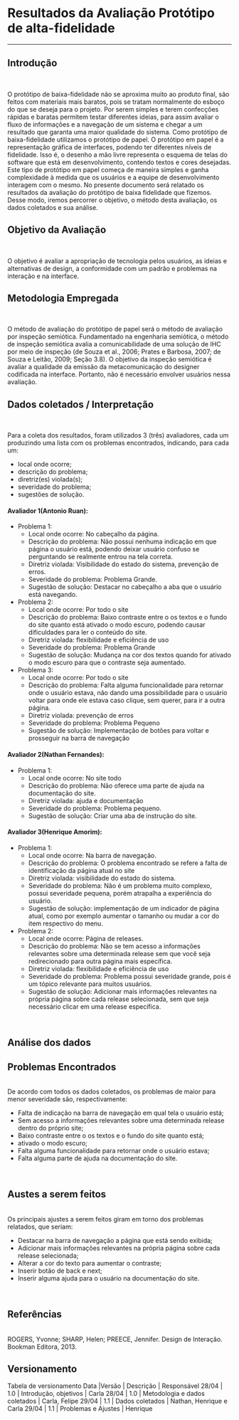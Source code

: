 # Resultados da Avaliação Protótipo de alta-fidelidade

-------------------------------------------------
## Introdução
<br>

O protótipo de baixa-fidelidade não se aproxima muito ao produto final, são feitos com materiais mais baratos, pois se tratam normalmente do esboço do que se deseja para o projeto. Por serem simples e terem confecções rápidas e baratas permitem testar diferentes ideias, para assim avaliar o fluxo de informações e a navegação de um sistema e chegar a um resultado que garanta uma maior qualidade do sistema.
Como protótipo de baixa-fidelidade utilizamos o protótipo de papel. O protótipo em papel é a representação gráfica de interfaces, podendo ter diferentes níveis de fidelidade. Isso é, o desenho a mão livre representa o esquema de telas do software que está em desenvolvimento, contendo textos e cores desejadas. Este tipo de protótipo em papel começa de maneira simples e ganha complexidade à medida que os usuários e a equipe de desenvolvimento interagem com o mesmo. 
No presente documento será relatado os resultados da avaliação do protótipo de baixa fidelidade que fizemos. Desse modo, iremos percorrer o objetivo, o método desta avaliação, os dados coletados e sua análise.


## Objetivo da Avaliação
<br>

O objetivo é avaliar a apropriação de tecnologia pelos usuários, as ideias e alternativas de design, a conformidade com um padrão e problemas na interação e na interface.

## Metodologia Empregada
<br>

O método de avaliação do protótipo de papel será o método de avaliação por inspeção semiótica.
Fundamentado na engenharia semiótica, o método de inspeção semiótica avalia a comunicabilidade de uma solução de IHC por meio de inspeção (de Souza et al., 2006; Prates e Barbosa, 2007; de Souza e Leitão, 2009; Seção 3.8). O objetivo da inspeção semiótica é avaliar a qualidade da emissão da metacomunicação do designer codificada na interface. Portanto, não é necessário envolver usuários nessa avaliação.


## Dados coletados / Interpretação
<br>

Para a coleta dos resultados, foram utilizados 3 (três) avaliadores, cada um produzindo uma lista com os problemas encontrados, indicando, para cada um:

* local onde ocorre;
* descrição do problema; 
* diretriz(es) violada(s);
* severidade do problema;
* sugestões de solução.

#### Avaliador 1(Antonio Ruan):
* Problema 1:
    * Local onde ocorre: No cabeçalho da página.
    * Descrição do problema: Não possui nenhuma indicação em que página o usuário está, podendo deixar usuário confuso se perguntando se realmente entrou na tela correta.
    * Diretriz violada: Visibilidade do estado do sistema, prevenção de erros.
    * Severidade do problema: Problema Grande.
    * Sugestão de solução: Destacar no cabeçalho a aba que o usuário está navegando.
* Problema 2:
    * Local onde ocorre: Por todo o site
    * Descrição do problema: Baixo contraste entre o os textos e o fundo do site quanto está ativado o modo escuro, podendo causar dificuldades para ler o conteúdo do site.
    * Diretriz violada: flexibilidade e eficiência de uso
    * Severidade do problema: Problema Grande
    * Sugestão de solução: Mudança na cor dos textos quando for ativado o modo escuro para que o contraste seja aumentado.
* Problema 3:
    * Local onde ocorre: Por todo o site
    * Descrição do problema: Falta alguma funcionalidade para retornar onde o usuário estava, não dando uma possibilidade para o usuário voltar para onde ele estava caso clique, sem querer, para ir a outra página.
    * Diretriz violada: prevenção de erros
    * Severidade do problema: Problema Pequeno
    * Sugestão de solução: Implementação de botões para voltar e prosseguir na barra de navegação


#### Avaliador 2(Nathan Fernandes):
* Problema 1:
    * Local onde ocorre: No site todo
    * Descrição do problema: Não oferece uma parte de ajuda na documentação do site.
    * Diretriz violada: ajuda e documentação
    * Severidade do problema: Problema pequeno.
    * Sugestão de solução: Criar uma aba de instrução do site.

#### Avaliador 3(Henrique Amorim):
* Problema 1:
    * Local onde ocorre: Na barra de navegação.
    * Descrição do problema: O problema encontrado se refere a falta de identificação da página atual no site
    * Diretriz violada: visibilidade do estado do sistema.
    * Severidade do problema: Não é um problema muito complexo, possui severidade pequena, porém atrapalha a experiência do usuário.
    * Sugestão de solução:  implementação de um indicador de página atual, como por exemplo aumentar o tamanho ou mudar a cor do item respectivo do menu.
* Problema 2:
    * Local onde ocorre: Página de releases.
    * Descrição do problema: Não se tem acesso a informações relevantes sobre uma determinada release sem que você seja redirecionado para outra página mais específica.
    * Diretriz violada: flexibilidade e eficiência de uso
    * Severidade do problema: Problema possui severidade grande, pois é um tópico relevante para muitos usuários.
    * Sugestão de solução: Adicionar mais informações relevantes na própria página sobre cada release selecionada, sem que seja necessário clicar em uma release específica.

<br>

## Análise dos dados

## Problemas Encontrados

<br>
De acordo com todos os dados coletados, os problemas de maior para menor severidade são, respectivamente:

* Falta de indicação na barra de navegação em qual tela o usuário está;
* Sem acesso a informações relevantes sobre uma determinada release dentro do próprio site;
* Baixo contraste entre o os textos e o fundo do site quanto está;
* ativado o modo escuro;
* Falta alguma funcionalidade para retornar onde o usuário estava;
* Falta alguma parte de ajuda na documentação do site.
<br>

## Austes a serem feitos

<br>
Os principais ajustes a serem feitos giram em torno dos problemas relatados, que seriam:

* Destacar na barra de navegação a página que está sendo exibida;
* Adicionar mais informações  relevantes na própria página sobre cada release selecionada;
* Alterar a cor do texto para aumentar o contraste;
* Inserir botão de back e next;
* Inserir alguma ajuda para o usuário na documentação do site.
<br>

## Referências
<br>
ROGERS, Yvonne; SHARP, Helen; PREECE, Jennifer. Design de Interação. Bookman Editora, 2013.
<br>

## Versionamento

Tabela de versionamento
Data     |Versão        | Descrição                                  | Responsável
28/04   |        1.0         | Introdução, objetivos                 | Carla
28/04   |        1.0         | Metodologia e dados coletados         | Carla, Felipe
29/04   |        1.1         | Dados coletados                       | Nathan, Henrique e Carla
29/04   |        1.1         | Problemas e Ajustes                   | Henrique

